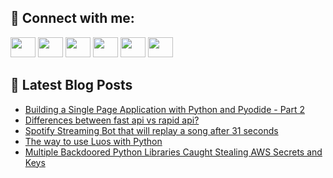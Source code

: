 ## 🔎 Connect with me:
[<img height="32" width="40" src="https://cdn.jsdelivr.net/npm/simple-icons@v5/icons/telegram.svg" />](https://t.me/bullbesh)
[<img height="32" width="40" src="https://cdn.jsdelivr.net/npm/simple-icons@v5/icons/vk.svg" />](https://vk.com/bullbesh)
[<img height="32" width="40" src="https://cdn.jsdelivr.net/npm/simple-icons@v5/icons/twitter.svg" />](https://twitter.com/bullbesh1)
[<img height="32" width="40" src="https://cdn.jsdelivr.net/npm/simple-icons@v5/icons/instagram.svg" />](https://www.instagram.com/bullbesh)
[<img height="32" width="40" src="https://cdn.jsdelivr.net/npm/simple-icons@v5/icons/reddit.svg" />](https://www.reddit.com/user/bullbesh)
[<img height="32" width="40" src="https://cdn.jsdelivr.net/npm/simple-icons@v5/icons/youtube.svg" />](https://www.youtube.com/channel/UCtfjRs6uzgq5mfm8S06WTcg)

## 📕 Latest Blog Posts
<!-- BLOG-POST-LIST:START -->
- [Building a Single Page Application with Python and Pyodide - Part 2](https://www.reddit.com/r/Python/comments/vjpe3d/building_a_single_page_application_with_python/)
- [Differences between fast api vs rapid api?](https://www.reddit.com/r/Python/comments/vjor4g/differences_between_fast_api_vs_rapid_api/)
- [Spotify Streaming Bot that will replay a song after 31 seconds](https://www.reddit.com/r/Python/comments/vjoo9e/spotify_streaming_bot_that_will_replay_a_song/)
- [The way to use Luos with Python](https://www.reddit.com/r/Python/comments/vjnzoq/the_way_to_use_luos_with_python/)
- [Multiple Backdoored Python Libraries Caught Stealing AWS Secrets and Keys](https://www.reddit.com/r/Python/comments/vjlfom/multiple_backdoored_python_libraries_caught/)
<!-- BLOG-POST-LIST:END -->
